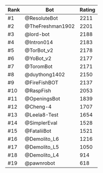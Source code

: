 Rank|Bot|Rating
---|---|---
#1|@ResoluteBot|2211
#2|@TheFreshman1902|2201
#3|@lord-bot|2188
#4|@Intron014|2183
#5|@TorBot_v2|2178
#6|@YoBot_v2|2177
#7|@ToromBot|2171
#8|@duythong1402|2150
#9|@FireFishBOT|2137
#10|@RaspFish|2053
#11|@OpeningsBot|1839
#12|@Cheng-4|1707
#13|@Leela8-Test|1654
#14|@SimplerEval|1528
#15|@FataliiBot|1521
#16|@Demolito_L6|1216
#17|@Demolito_L5|1050
#18|@Demolito_L4|914
#19|@pawnrobot|618
